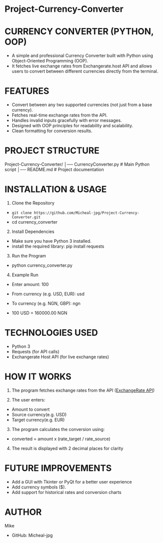 # Project-Currency-Converter

# CURRENCY CONVERTER (PYTHON, OOP)
-   A simple and professional Currency Converter built with Python using Object-Oriented Programming (OOP).
-   It fetches live exchange rates from Exchangerate.host API and allows users to convert between different currencies directly from the terminal.

# FEATURES
- Convert between any two supported currencies (not just from a base currency).
- Fetches real-time exchange rates from the API.
- Handles invalid inputs gracefully with error messages.
- Designed with OOP principles for readability and scalability.
- Clean formatting for conversion results.

# PROJECT STRUCTURE
Project-Currency-Converter/
│── CurrencyConverter.py   # Main Python script
│── README.md              # Project documentation

# INSTALLATION & USAGE
1. Clone the Repository
- `git clone https://github.com/Micheal-jpg/Project-Currency-Converter.git `
- cd currency_converter

2. Install Dependencies
- Make sure you have Python 3 installed.
- install the required library:
pip install requests

3. Run the Program
- python currency_converter.py

4. Example Run
- Enter amount: 100
- From currency (e.g. USD, EUR): usd
- To currency (e.g. NGN, GBP): ngn

- 100 USD = 160000.00 NGN

# TECHNOLOGIES USED
- Python 3
- Requests (for API calls)
- Exchangerate Host API (for live exchange rates)



# HOW IT WORKS
1. The program fetches exchange rates from the API
([ExchangeRate API](https://api.exchangerate.host/latest))

2. The user enters:
- Amount to convert
- Source currency(e.g. USD)
- Target currency(e.g. EUR)

3. The program calculates the conversion using:
- converted = amount x (rate_target / rate_source)

4. The result is displayed with 2 decimal places for clarity

# FUTURE IMPROVEMENTS
- Add a GUI with Tkinter or PyQt for a better user experience
- Add currency symbols ($).
- Add support for historical rates and conversion charts

# AUTHOR
Mike
- GitHub: Micheal-jpg